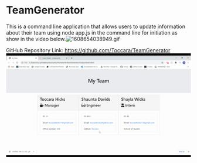 # TeamGenerator

This is a  command line application that allows users to update information about their team using node app.js in the command line for initiation as show in the video below.![1608654038949.gif](./1608654038949.gif)

GitHub Repository Link: https://github.com/Toccara/TeamGenerator  ![1608654760189.gif](./1608654760189.gif)
